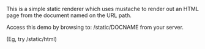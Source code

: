 This is a simple static renderer which uses mustache to render out an HTML page
from the document named on the URL path.

Access this demo by browsing to:
/static/DOCNAME
from your server.

(Eg, try /static/html)
